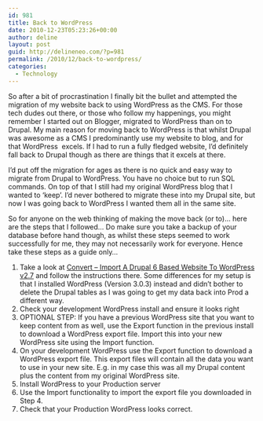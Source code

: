 ```yaml
---
id: 981
title: Back to WordPress
date: 2010-12-23T05:23:26+00:00
author: deline
layout: post
guid: http://delineneo.com/?p=981
permalink: /2010/12/back-to-wordpress/
categories:
  - Technology
---
```

So after a bit of procrastination I finally bit the bullet and attempted the migration of my website back to using WordPress as the CMS. For those tech dudes out there, or those who follow my happenings, you might remember I started out on Blogger, migrated to WordPress than on to Drupal. My main reason for moving back to WordPress is that whilst Drupal was awesome as a CMS I predominantly use my website to blog, and for that WordPress  excels. If I had to run a fully fledged website, I&#8217;d definitely fall back to Drupal though as there are things that it excels at there.

I&#8217;d put off the migration for ages as there is no quick and easy way to migrate from Drupal to WordPress. You have no choice but to run SQL commands. On top of that I still had my original WordPress blog that I wanted to &#8216;keep&#8217;. I&#8217;d never bothered to migrate these into my Drupal site, but now I was going back to WordPress I wanted them all in the same site.

So for anyone on the web thinking of making the move back (or to)&#8230; here are the steps that I followed&#8230; Do make sure you take a backup of your database before hand though, as whilst these steps seemed to work successfully for me, they may not necessarily work for everyone. Hence take these steps as a guide only&#8230;

  1. Take a look at <a title="Permanent Link to Convert – Import A Drupal 6 Based Website To WordPress v2.7" rel="bookmark" href="http://socialcmsbuzz.com/convert-import-a-drupal-6-based-website-to-wordpress-v27-20052009/">Convert – Import A Drupal 6 Based Website To WordPress v2.7</a> and follow the instructions there. Some differences for my setup is that I installed WordPress (Version 3.0.3) instead and didn&#8217;t bother to delete the Drupal tables as I was going to get my data back into Prod a different way.
  2. Check your development WordPress install and ensure it looks right
  3. OPTIONAL STEP: If you have a previous WordPress site that you want to keep content from as well, use the Export function in the previous install to download a WordPress export file. Import this into your new WordPress site using the Import function.
  4. On your development WordPress use the Export function to download a WordPress export file. This export files will contain all the data you want to use in your new site. E.g. in my case this was all my Drupal content plus the content from my original WordPress site.
  5. Install WordPress to your Production server
  6. Use the Import functionality to import the export file you downloaded in Step 4.
  7. Check that your Production WordPress looks correct.
